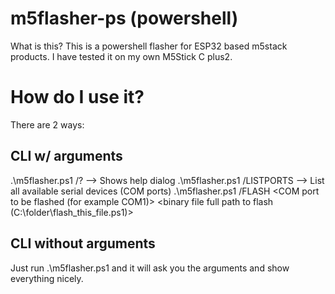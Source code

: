 # m5flasher-ps (powershell)
What is this? This is a powershell flasher for ESP32 based m5stack products. I have tested it on my own M5Stick C plus2.
# How do I use it?
There are 2 ways:
## CLI w/ arguments
.\m5flasher.ps1 /? --> Shows help dialog
.\m5flasher.ps1 /LISTPORTS --> List all available serial devices (COM ports)
.\m5flasher.ps1 /FLASH <COM port to be flashed (for example COM1)> <binary file full path to flash (C:\folder\flash_this_file.ps1)>
## CLI without arguments
Just run .\m5flasher.ps1 and it will ask you the arguments and show everything nicely.
